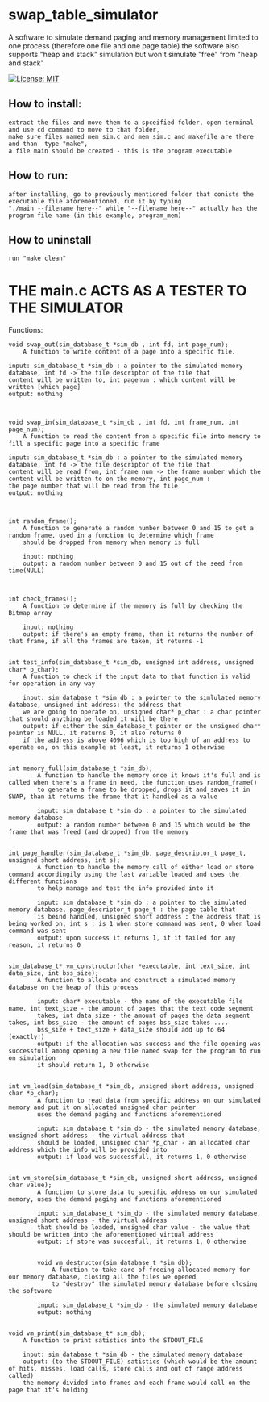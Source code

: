 # swap_table_simulator

A software to simulate demand paging and memory management limited to one process (therefore one file and one page table)
the software also supports "heap and stack" simulation but won't simulate "free" from "heap and stack"

[![License: MIT](https://img.shields.io/badge/License-MIT-yellow.svg)](https://opensource.org/licenses/MIT)


## How to install:
	extract the files and move them to a spceified folder, open terminal and use cd command to move to that folder,
	make sure files named mem_sim.c and mem_sim.c and makefile are there and than  type "make", 
	a file main should be created - this is the program executable
## How to run:
	after installing, go to previously mentioned folder that conists the executable file aforementioned, run it by typing
	"./main --filename here--" while "--filename here--" actually has the program file name (in this example, program_mem)
## How to uninstall
	run "make clean"
# THE main.c ACTS AS A TESTER TO THE SIMULATOR
Functions:
	
	void swap_out(sim_database_t *sim_db , int fd, int page_num);
		A function to write content of a page into a specific file.
		
	input: sim_database_t *sim_db : a pointer to the simulated memory database, int fd -> the file descriptor of the file that 
	content will be written to, int pagenum : which content will be written [which page]
	output: nothing
	
	
	
	void swap_in(sim_database_t *sim_db , int fd, int frame_num, int page_num);
		A function to read the content from a specific file into memory to fill a specific page into a specific frame
	
	input: sim_database_t *sim_db : a pointer to the simulated memory database, int fd -> the file descriptor of the file that
	content will be read from, int frame_num -> the frame number which the content will be written to on the memory, int page_num :
	the page number that will be read from the file
	output: nothing
	
	
	
	int random_frame();
		A function to generate a random number between 0 and 15 to get a random frame, used in a function to determine which frame
		should be dropped from memory when memory is full
		
		input: nothing
		output: a random number between 0 and 15 out of the seed from time(NULL)
		
		
		
	int check_frames();
		A function to determine if the memory is full by checking the Bitmap array
		
		input: nothing
		output: if there's an empty frame, than it returns the number of that frame, if all the frames are taken, it returns -1
	
	
	int test_info(sim_database_t *sim_db, unsigned int address, unsigned char* p_char);
		A function to check if the input data to that function is valid for operation in any way
		
		input: sim_database_t *sim_db : a pointer to the simlulated memory database, unsigned int address: the address that
		we are going to operate on, unsigned char* p_char : a char pointer that should anything be loaded it will be there
		output: if either the sim_database_t pointer or the unsigned char* pointer is NULL, it returns 0, it also returns 0
		if the address is above 4096 which is too high of an address to operate on, on this example at least, it returns 1 otherwise
		
		
	int memory_full(sim_database_t *sim_db);
			A function to handle the memory once it knows it's full and is called when there's a frame in need, the function uses random_frame()
			to generate a frame to be dropped, drops it and saves it in SWAP, than it returns the frame that it handled as a value
			
			input: sim_database_t *sim_db : a pointer to the simulated memory database
			output: a random number between 0 and 15 which would be the frame that was freed (and dropped) from the memory
			
			
	int page_handler(sim_database_t *sim_db, page_descriptor_t page_t, unsigned short address, int s);
			A function to handle the memory call of either load or store command accordingily using the last variable loaded and uses the different functions
			to help manage and test the info provided into it
			
			input: sim_database_t *sim_db : a pointer to the simulated memory database, page_descriptor_t page_t : the page table that
			is beind handled, unsigned short address : the address that is being worked on, int s : is 1 when store command was sent, 0 when load command was sent
			output: upon success it returns 1, if it failed for any reason, it returns 0

			
	sim_database_t* vm_constructor(char *executable, int text_size, int data_size, int bss_size);			
			A function to allocate and construct a simulated memory database on the heap of this process
			
			input: char* executable - the name of the executable file name, int text_size - the amount of pages that the text code segment
			takes, int data_size - the amount of pages the data segment takes, int bss_size - the amount of pages bss_size takes ....
			bss_size + text_size + data_size should add up to 64 (exactly!)
			output: if the allocation was success and the file opening was successfull among opening a new file named swap for the program to run on simulation
			it should return 1, 0 otherwise
		
		
	int vm_load(sim_database_t *sim_db, unsigned short address, unsigned char *p_char);	
			A function to read data from specific address on our simulated memory and put it on allocated unsigned char pointer
			uses the demand paging and functions aforementioned
			
			input: sim_database_t *sim_db - the simulated memory database, unsigned short address - the virtual address that
			should be loaded, unsigned char *p_char - an allocated char address which the info will be provided into
			output: if load was successfull, it returns 1, 0 otherwise
			
			
	int vm_store(sim_database_t *sim_db, unsigned short address, unsigned char value);
			A function to store data to specific address on our simulated memory, uses the demand paging and functions aforementioned
			
			input: sim_database_t *sim_db - the simulated memory database, unsigned short address - the virtual address
			that should be loaded, unsigned char value - the value that should be written into the aforementioned virtual address
			output: if store was succesfull, it returns 1, 0 otherwise
			
			
			void vm_destructor(sim_database_t *sim_db);
				A function to take care of freeing allocated memory for our memory database, closing all the files we opened
				to "destroy" the simulated memory database before closing the software
				
			input: sim_database_t *sim_db - the simulated memory database
			output: nothing
			
			
	void vm_print(sim_database_t* sim_db);
		A function to print satistics into the STDOUT_FILE
				
		input: sim_database_t *sim_db - the simulated memory database
		output: (to the STDOUT_FILE) satistics (which would be the amount of hits, misses, load calls, store calls and out of range address called)
		the memory divided into frames and each frame would call on the page that it's holding
		
		
